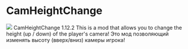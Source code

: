 # CamHeightChange
[![](https://img.shields.io/static/v1?label=Download&message=Latest%20Version%20[.jar]&color=green&style=for-the-badge)](https://github.com/Pl0shka/CamHeightChange/download/CamHeightChange-1.12.2.jar)
   CamHeightChange 1.12.2
This is a mod that allows you to change the height (up / down) of the player's camera!
Это мод позволяющий изменять высоту (вверх/вниз) камеры игрока!

